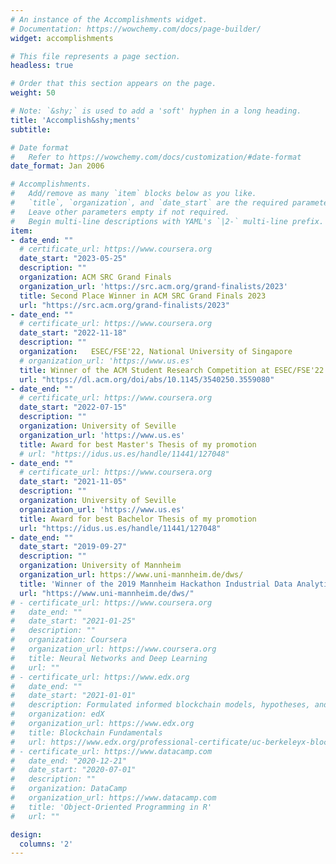 ```yaml
---
# An instance of the Accomplishments widget.
# Documentation: https://wowchemy.com/docs/page-builder/
widget: accomplishments

# This file represents a page section.
headless: true

# Order that this section appears on the page.
weight: 50

# Note: `&shy;` is used to add a 'soft' hyphen in a long heading.
title: 'Accomplish&shy;ments'
subtitle:

# Date format
#   Refer to https://wowchemy.com/docs/customization/#date-format
date_format: Jan 2006

# Accomplishments.
#   Add/remove as many `item` blocks below as you like.
#   `title`, `organization`, and `date_start` are the required parameters.
#   Leave other parameters empty if not required.
#   Begin multi-line descriptions with YAML's `|2-` multi-line prefix.
item:
- date_end: ""
  # certificate_url: https://www.coursera.org
  date_start: "2023-05-25"
  description: ""
  organization: ACM SRC Grand Finals
  organization_url: 'https://src.acm.org/grand-finalists/2023'
  title: Second Place Winner in ACM SRC Grand Finals 2023
  url: "https://src.acm.org/grand-finalists/2023"
- date_end: ""
  # certificate_url: https://www.coursera.org
  date_start: "2022-11-18"
  description: ""
  organization:   ESEC/FSE'22, National University of Singapore
  # organization_url: 'https://www.us.es'
  title: Winner of the ACM Student Research Competition at ESEC/FSE'22 (Graduate Category)
  url: "https://dl.acm.org/doi/abs/10.1145/3540250.3559080"
- date_end: ""
  # certificate_url: https://www.coursera.org
  date_start: "2022-07-15"
  description: ""
  organization: University of Seville
  organization_url: 'https://www.us.es'
  title: Award for best Master's Thesis of my promotion
  # url: "https://idus.us.es/handle/11441/127048"
- date_end: ""
  # certificate_url: https://www.coursera.org
  date_start: "2021-11-05"
  description: ""
  organization: University of Seville
  organization_url: 'https://www.us.es'
  title: Award for best Bachelor Thesis of my promotion
  url: "https://idus.us.es/handle/11441/127048"
- date_end: ""
  date_start: "2019-09-27"
  description: ""
  organization: University of Mannheim
  organization_url: https://www.uni-mannheim.de/dws/
  title: 'Winner of the 2019 Mannheim Hackathon Industrial Data Analytics'
  url: "https://www.uni-mannheim.de/dws/"
# - certificate_url: https://www.coursera.org
#   date_end: ""
#   date_start: "2021-01-25"
#   description: ""
#   organization: Coursera
#   organization_url: https://www.coursera.org
#   title: Neural Networks and Deep Learning
#   url: ""
# - certificate_url: https://www.edx.org
#   date_end: ""
#   date_start: "2021-01-01"
#   description: Formulated informed blockchain models, hypotheses, and use cases.
#   organization: edX
#   organization_url: https://www.edx.org
#   title: Blockchain Fundamentals
#   url: https://www.edx.org/professional-certificate/uc-berkeleyx-blockchain-fundamentals
# - certificate_url: https://www.datacamp.com
#   date_end: "2020-12-21"
#   date_start: "2020-07-01"
#   description: ""
#   organization: DataCamp
#   organization_url: https://www.datacamp.com
#   title: 'Object-Oriented Programming in R'
#   url: ""

design:
  columns: '2' 
---
```

